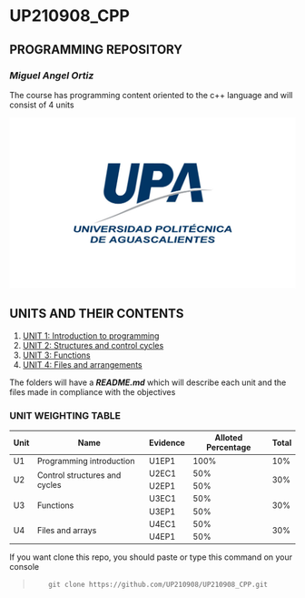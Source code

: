 
# UP210908_CPP
## **PROGRAMMING REPOSITORY**
### _Miguel Angel Ortiz_

The course has programming content oriented to the c++ language and will consist of 4 units

<div align="center">
<img src= "imagenes/logo.jpg" width=750 height=300>
</div>

## UNITS AND THEIR CONTENTS
<ol>
<li><a href="https://github.com/UP210908/UP210908_CPP/tree/main/U1">UNIT 1: Introduction to programming</a>
<li><a href="https://github.com/UP210908/UP210908_CPP/tree/main/U2">UNIT 2: Structures and control cycles</a>
<li><a href="https://github.com/UP210908/UP210908_CPP/tree/main/U3">UNIT 3: Functions</a>
<li><a href="https://github.com/UP210908/UP210908_CPP/tree/main/U4">UNIT 4: Files and arrangements</a>
</ol>
  
The folders will have a **_README.md_** which will describe each unit and the files made in compliance with the objectives

### UNIT WEIGHTING TABLE

<table class="default", align="center">
<thead>
  <tr>
    <th class="tg-c3ow">Unit</th>
    <th class="tg-c3ow">Name</th>
    <th class="tg-c3ow">Evidence</th>
    <th class="tg-c3ow">Alloted Percentage</th>
    <th class="tg-c3ow">Total</th>
  </tr>
</thead>
<tbody>
  <tr>
    <td class="tg-c3ow">U1</td>
    <td class="tg-c3ow">Programming introduction</td>
    <td class="tg-c3ow">U1EP1</td>
    <td class="tg-c3ow">100%</td>
    <td class="tg-c3ow">10%</td>
  </tr>
  <tr>
    <td class="tg-c3ow" rowspan="2">U2</td>
    <td class="tg-c3ow" rowspan="2">Control structures and cycles</td>
    <td class="tg-c3ow">U2EC1</td>
    <td class="tg-c3ow">50%</td>
    <td class="tg-c3ow" rowspan="2">30%</td>
  </tr>
  <tr>
    <td class="tg-c3ow">U2EP1</td>
    <td class="tg-c3ow">50%</td>
  </tr>
  <tr>
    <td class="tg-c3ow" rowspan="2">U3</td>
    <td class="tg-c3ow" rowspan="2">Functions</td>
    <td class="tg-c3ow">U3EC1</td>
    <td class="tg-c3ow">50%</td>
    <td class="tg-c3ow" rowspan="2">30%</td>
  </tr>
  <tr>
    <td class="tg-c3ow">U3EP1</td>
    <td class="tg-c3ow">50%</td>
  </tr>
   <tr>
    <td class="tg-c3ow" rowspan="2">U4</td>
    <td class="tg-c3ow" rowspan="2"> Files and arrays</td>
    <td class="tg-c3ow">U4EC1</td>
    <td class="tg-c3ow">50%</td>
    <td class="tg-c3ow" rowspan="2">30%</td>
  </tr>
  <tr>
    <td class="tg-c3ow">U4EP1</td>
    <td class="tg-c3ow">50%</td>
  </tr>
</tbody>
</table>

If you want clone this repo, you should paste or type this command on your console
>         git clone https://github.com/UP210908/UP210908_CPP.git
 
